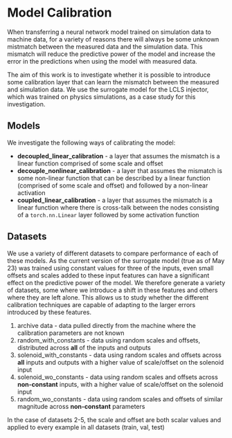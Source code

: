 # Model Calibration

When transferring a neural network model trained on simulation data to machine data, for a variety of reasons there will always be some unknown mistmatch between the measured data and the simulation data. This mismatch will reduce the predictive power of the model and increase the error in the predictions when using the model with measured data.

The aim of this work is to investigate whether it is possible to introduce some calibration layer that can learn the mismatch between the measured and simulation data. We use the surrogate model for the LCLS injector, which was trained on physics simulations, as a case study for this investigation.

## Models

We investigate the following ways of calibrating the model:

* **decoupled_linear_calibration** - a layer that assumes the mismatch is a linear function comprised of some scale and offset
* **decouple_nonlinear_calibration** - a layer that assumes the mismatch is some non-linear function that can be described by a linear function (comprised of some scale and offset) and followed by a non-linear activation
* **coupled_linear_calibration** - a layer that assumes the mismatch is a linear function where there is cross-talk between the nodes consisting of a `torch.nn.Linear` layer followed by some activation function

## Datasets

We use a variety of different datasets to compare performance of each of these models. As the current version of the surrogate model (true as of May 23) was trained using constant values for three of the inputs, even small offsets and scales added to these input features can have a significant effect on the predictive power of the model. We therefore generate a variety of datasets, some where we introduce a shift in these features and others where they are left alone. This allows us to study whether the different calibration techniques are capable of adapting to the larger errors introduced by these features.

1. archive data - data pulled directly from the machine where the calibration parameters are not known
2. random_with_constants - data using random scales and offsets, distributed across **all** of the inputs and outputs
2. solenoid_with_constants - data using random scales and offsets across **all** inputs and outputs with a higher value of scale/offset on the solenoid input
3. solenoid_wo_constants - data using random scales and offsets across **non-constant** inputs, with a higher value of scale/offset on the solenoid input
4. random_wo_constants - data using random scales and offsets of similar magnitude across **non-constant** parameters

In the case of datasets 2-5, the scale and offset are both scalar values and applied to every example in all datasets (train, val, test)
